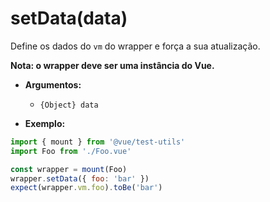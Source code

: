 # setData(data)

Define os dados do `vm` do wrapper e força a sua atualização.

**Nota: o wrapper deve ser uma instância do Vue.**

- **Argumentos:**
  - `{Object} data`

- **Exemplo:**

```js
import { mount } from '@vue/test-utils'
import Foo from './Foo.vue'

const wrapper = mount(Foo)
wrapper.setData({ foo: 'bar' })
expect(wrapper.vm.foo).toBe('bar')
```

